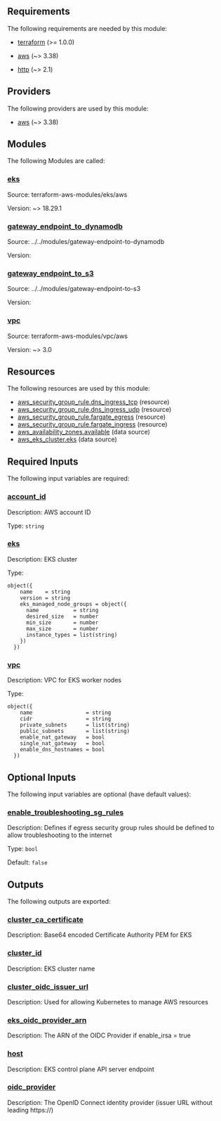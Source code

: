 <!-- BEGIN_TF_DOCS -->
## Requirements

The following requirements are needed by this module:

- <a name="requirement_terraform"></a> [terraform](#requirement\_terraform) (>= 1.0.0)

- <a name="requirement_aws"></a> [aws](#requirement\_aws) (~> 3.38)

- <a name="requirement_http"></a> [http](#requirement\_http) (~> 2.1)

## Providers

The following providers are used by this module:

- <a name="provider_aws"></a> [aws](#provider\_aws) (~> 3.38)

## Modules

The following Modules are called:

### <a name="module_eks"></a> [eks](#module\_eks)

Source: terraform-aws-modules/eks/aws

Version: ~> 18.29.1

### <a name="module_gateway_endpoint_to_dynamodb"></a> [gateway\_endpoint\_to\_dynamodb](#module\_gateway\_endpoint\_to\_dynamodb)

Source: ../../modules/gateway-endpoint-to-dynamodb

Version:

### <a name="module_gateway_endpoint_to_s3"></a> [gateway\_endpoint\_to\_s3](#module\_gateway\_endpoint\_to\_s3)

Source: ../../modules/gateway-endpoint-to-s3

Version:

### <a name="module_vpc"></a> [vpc](#module\_vpc)

Source: terraform-aws-modules/vpc/aws

Version: ~> 3.0

## Resources

The following resources are used by this module:

- [aws_security_group_rule.dns_ingress_tcp](https://registry.terraform.io/providers/hashicorp/aws/latest/docs/resources/security_group_rule) (resource)
- [aws_security_group_rule.dns_ingress_udp](https://registry.terraform.io/providers/hashicorp/aws/latest/docs/resources/security_group_rule) (resource)
- [aws_security_group_rule.fargate_egress](https://registry.terraform.io/providers/hashicorp/aws/latest/docs/resources/security_group_rule) (resource)
- [aws_security_group_rule.fargate_ingress](https://registry.terraform.io/providers/hashicorp/aws/latest/docs/resources/security_group_rule) (resource)
- [aws_availability_zones.available](https://registry.terraform.io/providers/hashicorp/aws/latest/docs/data-sources/availability_zones) (data source)
- [aws_eks_cluster.eks](https://registry.terraform.io/providers/hashicorp/aws/latest/docs/data-sources/eks_cluster) (data source)

## Required Inputs

The following input variables are required:

### <a name="input_account_id"></a> [account\_id](#input\_account\_id)

Description: AWS account ID

Type: `string`

### <a name="input_eks"></a> [eks](#input\_eks)

Description: EKS cluster

Type:

```hcl
object({
    name    = string
    version = string
    eks_managed_node_groups = object({
      name           = string
      desired_size   = number
      min_size       = number
      max_size       = number
      instance_types = list(string)
    })
  })
```

### <a name="input_vpc"></a> [vpc](#input\_vpc)

Description: VPC for EKS worker nodes

Type:

```hcl
object({
    name                 = string
    cidr                 = string
    private_subnets      = list(string)
    public_subnets       = list(string)
    enable_nat_gateway   = bool
    single_nat_gateway   = bool
    enable_dns_hostnames = bool
  })
```

## Optional Inputs

The following input variables are optional (have default values):

### <a name="input_enable_troubleshooting_sg_rules"></a> [enable\_troubleshooting\_sg\_rules](#input\_enable\_troubleshooting\_sg\_rules)

Description: Defines if egress security group rules should be defined to allow troubleshooting to the internet

Type: `bool`

Default: `false`

## Outputs

The following outputs are exported:

### <a name="output_cluster_ca_certificate"></a> [cluster\_ca\_certificate](#output\_cluster\_ca\_certificate)

Description: Base64 encoded Certificate Authority PEM for EKS

### <a name="output_cluster_id"></a> [cluster\_id](#output\_cluster\_id)

Description: EKS cluster name

### <a name="output_cluster_oidc_issuer_url"></a> [cluster\_oidc\_issuer\_url](#output\_cluster\_oidc\_issuer\_url)

Description: Used for allowing Kubernetes to manage AWS resources

### <a name="output_eks_oidc_provider_arn"></a> [eks\_oidc\_provider\_arn](#output\_eks\_oidc\_provider\_arn)

Description: The ARN of the OIDC Provider if enable\_irsa = true

### <a name="output_host"></a> [host](#output\_host)

Description: EKS control plane API server endpoint

### <a name="output_oidc_provider"></a> [oidc\_provider](#output\_oidc\_provider)

Description: The OpenID Connect identity provider (issuer URL without leading https://)
<!-- END_TF_DOCS -->
